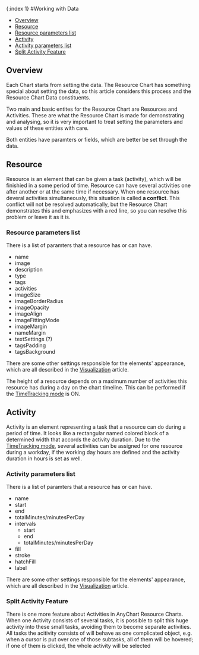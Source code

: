 {:index 1}
#Working with Data

* [Overview](#overview)
* [Resource](#resource)
 * [Resource parameters list](#resource_parameters_list)
* [Activity](#activity)
 * [Activity parameters list](#activity_parameters_list)
 * [Split Activity Feature](#split_activity_feature)

## Overview

Each Chart starts from setting the data. The Resource Chart has something special about setting the data, so this article considers this process and the Resource Chart Data constituents.

Two main and basic entites for the Resource Chart are Resources and Activities. These are what the Resource Chart is made for demonstrating and analysing, so it is very important to treat setting the parameters and values of these entities with care.

Both entities have paramters or fields, which are better be set through the data.

## Resource

Resource is an element that can be given a task (activity), which will be finishied in a some period of time. Resource can have several activities one after another or at the same time if necessary. When one resource has deveral activities simultaneously, this situation is called **a conflict**. This conflict will not be resolved automatically, but the Resource Chart demonstrates this and emphasizes with a red line, so you can resolve this problem or leave it as it is.

### Resource parameters list

There is a list of paramters that a resource has or can have. 

 - name
 - image
 - description
 - type
 - tags
 - activities
 - imageSize
 - imageBorderRadius
 - imageOpacity
 - imageAlign
 - imageFittingMode
 - imageMargin
 - nameMargin
 - textSettings (?)
 - tagsPadding
 - tagsBackground

There are some other settings responsible for the elements' appearance, which are all described in the [Visualization](Visualization) article.

The height of a resource depends on a maximum number of activities this resource has during a day on the chart timeline. This can be performed if the [TimeTracking mode](TimeTracking_Mode) is ON.


## Activity

Activity is an element representing a task that a resource can do during a period of time. It looks like a rectangular named colored block of a determined width that accords the activity duration. Due to the [TimeTracking mode](TimeTracking_Mode), several activities can be assigned for one resource during a workday, if the working day hours are defined and the activity duration in hours is set as well. 

### Activity parameters list

There is a list of paramters that a resource has or can have. 

 - name
 - start
 - end
 - totalMinutes/minutesPerDay
 - intervals
   - start
   - end
   - totalMinutes/minutesPerDay
 - fill
 - stroke
 - hatchFill
 - label

There are some other settings responsible for the elements' appearance, which are all described in the [Visualization](Visualization) article.

### Split Activity Feature

There is one more feature about Activities in AnyChart Resource Charts. When one Activity consists of several tasks, it is possible to split this huge activity into these small tasks, avoiding them to become separate activities. All tasks the acitivity consists of will behave as one complicated object, e.g. when a cursor is put over one of those subtasks, all of them will be hovered; if one of them is clicked, the whole activity will be selected